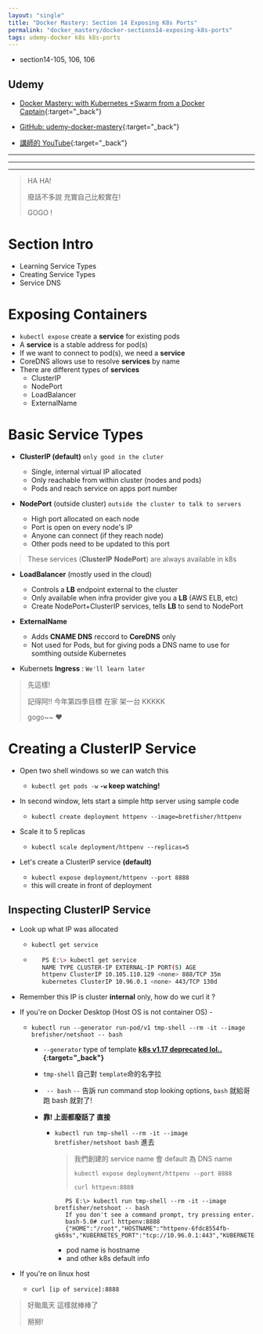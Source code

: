 ```yaml
---
layout: "single"
title: "Docker Mastery: Section 14 Exposing K8s Ports"
permalink: "docker_mastery/docker-sections14-exposing-k8s-ports"
tags: udemy-docker k8s k8s-ports
---
```


- section14-105, 106, 106

## Udemy

- [Docker Mastery: with Kubernetes +Swarm from a Docker Captain](https://www.udemy.com/course/docker-mastery/){:target="\_back"}

- [GitHub: udemy-docker-mastery](https://github.com/BretFisher/udemy-docker-mastery){:target="\_back"}

- [講師的 YouTube](https://www.youtube.com/channel/UC0NErq0RhP51iXx64ZmyVfg){:target="\_back"}

---

---

---

> HA HA!
>
> 廢話不多說 充實自己比較實在!
>
> GOGO !

# Section Intro

- Learning Service Types
- Creating Service Types
- Service DNS

# Exposing Containers

- `kubectl expose` create a **service** for existing pods
- A **service** is a stable address for pod(s)
- If we want to connect to pod(s), we need a **service**
- CoreDNS allows use to resolve **services** by name
- There are different types of **services**
  - ClusterIP
  - NodePort
  - LoadBalancer
  - ExternalName

# Basic Service Types

- **ClusterIP (default)** `only good in the cluter`

  - Single, internal virtual IP allocated
  - Only reachable from within cluster (nodes and pods)
  - Pods and reach service on apps port number

- **NodePort** (outside cluster) `outside the cluster to talk to servers`
  - High port allocated on each node
  - Port is open on every node's IP
  - Anyone can connect (if they reach node)
  - Other pods need to be updated to this port

> These services (**ClusterIP** **NodePort**) are always available in k8s

- **LoadBalancer** (mostly used in the cloud)

  - Controls a **LB** endpoint external to the cluster
  - Only available when infra provider give you a **LB** (AWS ELB, etc)
  - Create NodePort+ClusterIP services, tells **LB** to send to NodePort

- **ExternalName**

  - Adds **CNAME DNS** reccord to **CoreDNS** only
  - Not used for Pods, but for giving pods a DNS name to use for somthing outside Kubernetes

- Kubernets **Ingress** : `We'll learn later`

> 先這樣!
>
> 記得阿!! 今年第四季目標 在家 架一台 KKKKK
>
> gogo~~ :heart:

# Creating a ClusterIP Service

- Open two shell windows so we can watch this
  - `kubectl get pods -w` **`-w` keep watching!**
- In second window, lets start a simple http server using sample code

  - `kubectl create deployment httpenv --image=bretfisher/httpenv`

  <!-- |![Imgur](https://i.imgur.com/bwUwNqh.png)| -->

- Scale it to 5 replicas

  - `kubectl scale deployment/httpenv --replicas=5`

  <!-- |![Imgur](https://i.imgur.com/bueDuZp.png)| -->

- Let's create a ClusterIP service **(default)**

  - `kubectl expose deployment/httpenv --port 8888`
  - this will create in front of deployment

## Inspecting ClusterIP Service

- Look up what IP was allocated

  - `kubectl get service`

  - ```bash
       PS E:\> kubectl get service
       NAME TYPE CLUSTER-IP EXTERNAL-IP PORT(S) AGE
       httpenv ClusterIP 10.105.110.129 <none> 888/TCP 35m
       kubernetes ClusterIP 10.96.0.1 <none> 443/TCP 130d
    ```

- Remember this IP is cluster **internal** only, how do we curl it ?

- If you're on Docker Desktop (Host OS is not container OS) -

  - `kubectl run --generator run-pod/v1 tmp-shell --rm -it --image brefisher/netshoot -- bash`

    - `--generator` type of template **[k8s v1.17 deprecated lol..](https://v1-17.docs.kubernetes.io/docs/reference/kubectconventions/#generators){:target="\_back"}**
    - `tmp-shell` 自己對 `template`命的名字拉
    - ` -- bash` `--` 告訴 run command stop looking options, `bash` 就給哥跑 bash 就對了!
    - **靠! 上面都廢話了 直接**

      - `kubectl run tmp-shell --rm -it --image bretfisher/netshoot bash` 進去

        > 我們創建的 service name 會 default 為 DNS name
        >
        > `kubectl expose deployment/httpenv --port 8888`
        >
        > `curl httpevn:8888`

        ```
           PS E:\> kubectl run tmp-shell --rm -it --image bretfisher/netshoot -- bash
           If you don't see a command prompt, try pressing enter.
           bash-5.0# curl httpenv:8888
           {"HOME":"/root","HOSTNAME":"httpenv-6fdc8554fb-gk69s","KUBERNETES_PORT":"tcp://10.96.0.1:443","KUBERNETES_PORT_443_TCP":"tcp://10.96.0.1:443","KUBERNETES_PORT_443_TCP_ADDR":"10.96.0.1","KUBERNETES_PORT_443_TCP_PORT":"443","KUBERNETES_PORT_443_TCP_PROTO":"tcp","KUBERNETES_SERVICE_HOST":"10.96.0.1","KUBERNETES_SERVICE_PORT":"443","KUBERNETES_SERVICE_PORT_HTTPS":"443","PATH":"/usr/local/sbin:/usr/local/bin:/usr/sbin:/usr/bin:/sbin:/bin"}
        ```

        - pod name is hostname
        - and other k8s default info

- If you're on linux host

  - `curl [ip of service]:8888`

> 好颱風天 這樣就棒棒了
>
> 掰掰!
